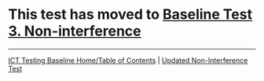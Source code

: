 # This test has moved to [Baseline Test 3. Non-interference](03.03Noninterference)
----------------------------------------
[ICT Testing Baseline Home/Table of Contents](index) | [Updated Non-Interference Test](03.03Noninterference)
